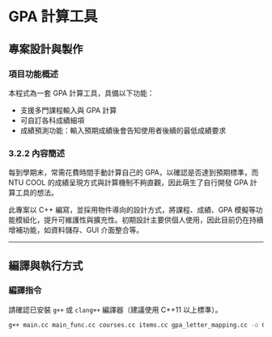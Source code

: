 # GPA 計算工具

## 專案設計與製作

### 項目功能概述

本程式為一套 GPA 計算工具，具備以下功能：

- 支援多門課程輸入與 GPA 計算
- 可自訂各科成績細項
- 成績預測功能：輸入預期成績後會告知使用者後續的最低成績要求

### 3.2.2 內容簡述

每到學期末，常需花費時間手動計算自己的 GPA，以確認是否達到預期標準，而 NTU COOL 的成績呈現方式與計算機制不夠直觀，因此萌生了自行開發 GPA 計算工具的想法。

此專案以 C++ 編寫，並採用物件導向的設計方式，將課程、成績、GPA 模擬等功能模組化，提升可維護性與擴充性。初期設計主要供個人使用，因此目前仍在持續增補功能，如資料儲存、GUI 介面整合等。

---

## 編譯與執行方式

### 編譯指令

請確認已安裝 `g++` 或 `clang++` 編譯器（建議使用 C++11 以上標準）。

```sh
g++ main.cc main_func.cc courses.cc items.cc gpa_letter_mapping.cc -o GPA_Calculator -std=c++11
